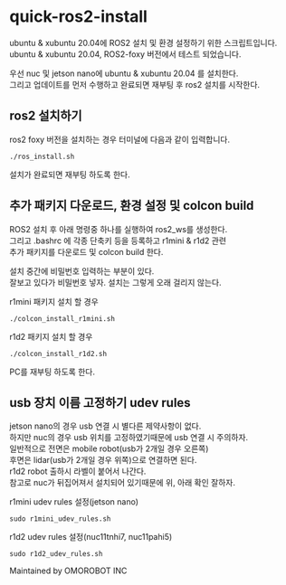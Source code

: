 # quick-ros2-install

ubuntu & xubuntu 20.04에 ROS2 설치 및 환경 설정하기 위한 스크립트입니다.  
ubuntu & xubuntu 20.04, ROS2-foxy 버전에서 테스트 되었습니다.

우선 nuc 및 jetson nano에 ubuntu & xubuntu 20.04 를 설치한다.  
그리고 업데이트를 먼저 수행하고 완료되면 재부팅 후 ros2 설치를 시작한다.

## ros2 설치하기

ros2 foxy 버전을 설치하는 경우 터미널에 다음과 같이 입력합니다.  

```
./ros_install.sh
```
설치가 완료되면 재부팅 하도록 한다.

## 추가 패키지 다운로드, 환경 설정 및 colcon build

ROS2 설치 후 아래 명령중 하나를 실행하여 ros2_ws를 생성한다.  
그리고 .bashrc 에 각종 단축키 등을 등록하고 r1mini & r1d2 관련  
추가 패키지를 다운로드 및 colcon build 한다.

설치 중간에 비밀번호 입력하는 부분이 있다.  
잘보고 있다가 비밀번호 넣자. 설치는 그렇게 오래 걸리지 않는다.

r1mini 패키지 설치 할 경우
```
./colcon_install_r1mini.sh
```
r1d2 패키지 설치 할 경우
```
./colcon_install_r1d2.sh
```
PC를 재부팅 하도록 한다.

## usb 장치 이름 고정하기 udev rules

jetson nano의 경우 usb 연결 시 별다른 제약사항이 없다.  
하지만 nuc의 경우 usb 위치를 고정하였기때문에 usb 연결 시 주의하자.  
일반적으로 전면은 mobile robot(usb가 2개일 경우 오른쪽)  
후면은 lidar(usb가 2개일 경우 위쪽)으로 연결하면 된다.  
r1d2 robot 출하시 라벨이 붙어서 나간다.  
참고로 nuc가 뒤집어져서 설치되어 있기때문에 위, 아래 확인 잘하자.

r1mini udev rules 설정(jetson nano)
```
sudo r1mini_udev_rules.sh
```
r1d2 udev rules 설정(nuc11tnhi7, nuc11pahi5)
```
sudo r1d2_udev_rules.sh
```


Maintained by OMOROBOT INC
